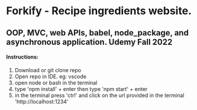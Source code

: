 # Forkify - Recipe ingredients website.
## OOP, MVC, web APIs, babel, node_package, and asynchronous application. Udemy Fall 2022

#### Instructions:
1. Download or git clone repo
2. Open repo in IDE. eg: vscode
3. open node or bash in the terminal 
4. type 'npm install' + enter then type 'npm start' + enter
5. in the terminal press 'ctrl' and click on the url provided in the terminal 'http://localhost:1234'


